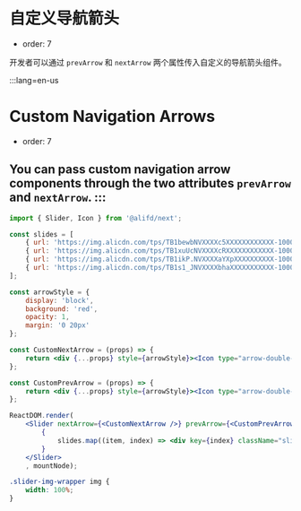 # 自定义导航箭头

- order: 7

开发者可以通过 `prevArrow` 和 `nextArrow` 两个属性传入自定义的导航箭头组件。

:::lang=en-us
# Custom Navigation Arrows

- order: 7

You can pass custom navigation arrow components through the two attributes `prevArrow` and `nextArrow`.
:::
---

````jsx
import { Slider, Icon } from '@alifd/next';

const slides = [
    { url: 'https://img.alicdn.com/tps/TB1bewbNVXXXXc5XXXXXXXXXXXX-1000-300.png', text: 'Tape Player Skin Design Competition' },
    { url: 'https://img.alicdn.com/tps/TB1xuUcNVXXXXcRXXXXXXXXXXXX-1000-300.jpg', text: 'Mobile Phone Taobao Skin Call' },
    { url: 'https://img.alicdn.com/tps/TB1ikP.NVXXXXaYXpXXXXXXXXXX-1000-300.jpg', text: 'Design Enabling Public Welfare' },
    { url: 'https://img.alicdn.com/tps/TB1s1_JNVXXXXbhaXXXXXXXXXXX-1000-300.jpg', text: 'Amoy Doll Design Competition' }
];

const arrowStyle = {
    display: 'block',
    background: 'red',
    opacity: 1,
    margin: '0 20px'
};

const CustomNextArrow = (props) => {
    return <div {...props} style={arrowStyle}><Icon type="arrow-double-right" /></div>;
};

const CustomPrevArrow = (props) => {
    return <div {...props} style={arrowStyle}><Icon type="arrow-double-left" /></div>;
};

ReactDOM.render(
    <Slider nextArrow={<CustomNextArrow />} prevArrow={<CustomPrevArrow />} lazyLoad>
        {
            slides.map((item, index) => <div key={index} className="slider-img-wrapper"><img src={item.url} alt={item.text} /></div>)
        }
    </Slider>
    , mountNode);
````

````css
.slider-img-wrapper img {
    width: 100%;
}
````
